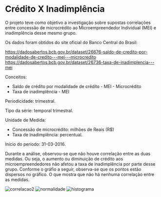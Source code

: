 # Crédito X Inadimplência

O projeto teve como objetivo a investigação sobre supostas correlações entre concessão de microcrédito ao Microempreendedor Individual (MEI) e inadimplência desse mesmo grupo.

Os dados foram obtidos do site oficial do Banco Central do Brasil:

https://dadosabertos.bcb.gov.br/dataset/26676-saldo-de-credito-por-modalidade-de-credito---mei---microcredito
https://dadosabertos.bcb.gov.br/dataset/26736-taxa-de-inadimplencia---mei

Conceitos:
- Saldo de crédito por modalidade de crédito - MEI - Microcrédito
- Taxa de inadimplência - MEI

Periodicidade: trimestral.

Tipo da série: temporal trimestral.

Unidade de Medida:
- Concessão de microcrédito: milhões de Reais (R$)
- Taxa de Inadimplência: percentual.

Início do período: 31-03-2016.


Durante a análise, observou-se que não houve correlação entre as duas medidas. Ou seja, o aumento ou diminuição de crédito aos microempreendedores não afetou a taxa de inadimplência por parte desse grupo.
Conforme o gráfio a seguir, observa-se que os pontos estão dispersos no gráfico. O que mostra que não há nenhuma correlação entre as medidas.


![correlacao2](https://user-images.githubusercontent.com/99563440/223204117-c84cb48c-78e4-42f1-a813-bce5a112ba89.jpg)
![normalidade](https://user-images.githubusercontent.com/99563440/223205929-6e3b0d79-d3c1-40fd-8485-178c88256780.jpg)
![histograma](https://user-images.githubusercontent.com/99563440/223206008-913b44e9-6fcd-465c-aa71-5e8aeb3e4ba0.jpg)
